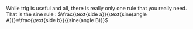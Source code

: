 While trig is useful and all, there is really only one rule that you really need. That is the sine rule : 
	$\frac{\text{side a}}{\text{sine(angle A)}}=\frac{\text{side b}}{{sine(angle B)}}$